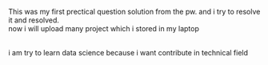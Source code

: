 This was my first prectical question solution from the pw.
and i try to resolve it and resolved.
<br>
now i will upload many project which i stored in my laptop 

<br>
i am try to learn data science because i want contribute in technical field 
